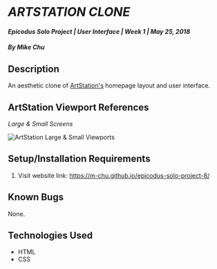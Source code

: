 # _ARTSTATION CLONE_

#### _Epicodus Solo Project | User Interface | Week 1 | May 25, 2018_

#### _By Mike Chu_

## Description

An aesthetic clone of [ArtStation's](https://www.artstation.com/) homepage layout and user interface.

## ArtStation Viewport References

_Large & Small Screens_

![ArtStation Large & Small Viewports](https://github.com/m-chu/epicodus-solo-project-8/blob/master/img/artstation-screenshot.jpg?raw=true "ArtStation Screenshot")

## Setup/Installation Requirements

1. Visit website link: https://m-chu.github.io/epicodus-solo-project-8/

## Known Bugs

None.

## Technologies Used

* HTML
* CSS
